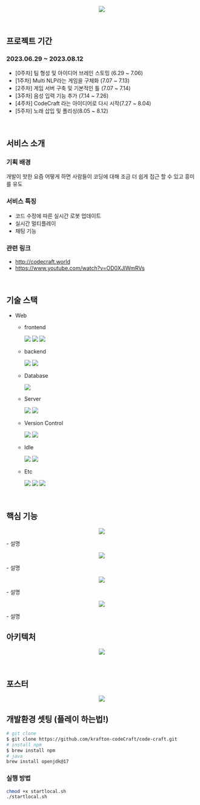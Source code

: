 <p align='center'>
<img src="./img/codecraft_2.png"/>
</p>

<br/>

## 프로젝트 기간

### 2023.06.29 ~ 2023.08.12
- [0주차] 팀 형성 및 아이디어 브레인 스토밍 (6.29 ~ 7.06)
- [1주차] Multi NLP라는 게임을 구체화 (7.07 ~ 7.13)
- [2주차] 게임 서버 구축 및 기본적인 틀  (7.07 ~ 7.14)
- [3주차] 음성 입력 기능 추가 (7.14 ~ 7.26)
- [4주차] CodeCraft 라는 아이디어로 다시 시작(7.27 ~ 8.04)
- [5주차] 노래 삽입 및 폴리싱(8.05 ~ 8.12)

<br/>

## 서비스 소개

### 기획 배경
개발이 핫한 요즘 어떻게 하면 사람들이 코딩에 대해 조금 더 쉽게 접근 할 수 있고 흥미를 유도
### 서비스 특징
- 코드 수정에 따른 실시간 로봇 업데이트 
- 실시간 멀티플레이
- 채팅 기능
### 관련 링크
- http://codecraft.world
- https://www.youtube.com/watch?v=OD0XJlWmRVs 

<br/>

## 기술 스택
- Web
    - frontend
        <p align="left">
        <img src="https://img.shields.io/badge/HTML-E34F26?style=flat-square&logo=html5&logoColor=white"/>
        <img src="https://img.shields.io/badge/Javascript-ffb13b?style=flat-square&logo=javascript&logoColor=white"/>
        <img src="https://img.shields.io/badge/Pixi-181717?style=flat-square&logo=pixi.js&logoColor=white">
        <p>
    - backend
        <p align="left">
        <img src="https://img.shields.io/badge/Spring-6DB33F?style=flat-square&logo=spring&logoColor=white">
        <img src="https://img.shields.io/badge/Java-181717?style=flat-square&logo=java&logoColor=white">
        </p>
    - Database
        <p align="left">
        <img src="https://img.shields.io/badge/Mysql-4479A1?style=flat-square&logo=mysql&logoColor=white">
        </p>
    - Server
        <p align="left">
        <img src="https://img.shields.io/badge/AWS-232F3E?style=flat-square&logo=amazon-aws&logoColor=white">
        <img src="https://img.shields.io/badge/Docker-2496ED?style=flat-square&logo=docker&logoColor=white">
        </p>

    - Version Control
        <p align="left">
        <img src="https://img.shields.io/badge/GitHub-181717?style=flat-square&logo=github&logoColor=white">
        <img src="https://img.shields.io/badge/Git-F05032?style=flat-square&logo=git&logoColor=white">
        </p>

    - Idle
        <p align="left">
        <img src="https://img.shields.io/badge/Visual%20Studio%20Code-181717?style=flat-square&logo=visual-studio-code&logoColor=white">
        <img src="https://img.shields.io/badge/Eclipse-181717?style=flat-square&logo=eclipse&logoColor=white"> 
        </p>  

    - Etc
        <p align="left">
        <img src="https://img.shields.io/badge/Notion-000000?style=flat-square&logo=notion&logoColor=white">
        <img src="https://img.shields.io/badge/API-007FFF?style=flat-square&logo=api&logoColor=white">
        <img src="https://img.shields.io/badge/GithubAction-181717?style=flat-square&logo=github&logoColor=white">
        </p>

<br/>

## 핵심 기능

<p align='center'>
<img src="./img/13.png"/>
</p>
- 설명

<p align='center'>
<img src="./img/14.png"/>
</p>
- 설명

<p align='center'>
<img src="./img/15.png"/>
</p>
- 설명

<p align='center'>
<img src="./img/16.png"/>
</p>
- 설명

<br/>

## 아키텍처

<p align='center'>
<img src="./img/12.png"/>
</p>

<br/>

## 포스터

<p align='center'>
<img src="./img/codecraftPosterResize.png"/>
</p>


## 개발환경 셋팅 (플레이 하는법!)
```bash
# git clone
$ git clone https://github.com/krafton-codeCraft/code-craft.git
# install npm
$ brew install npm
# java
brew install openjdk@17
```
### 실행 방법
```bash
chmod +x startlocal.sh
./startlocal.sh
```
